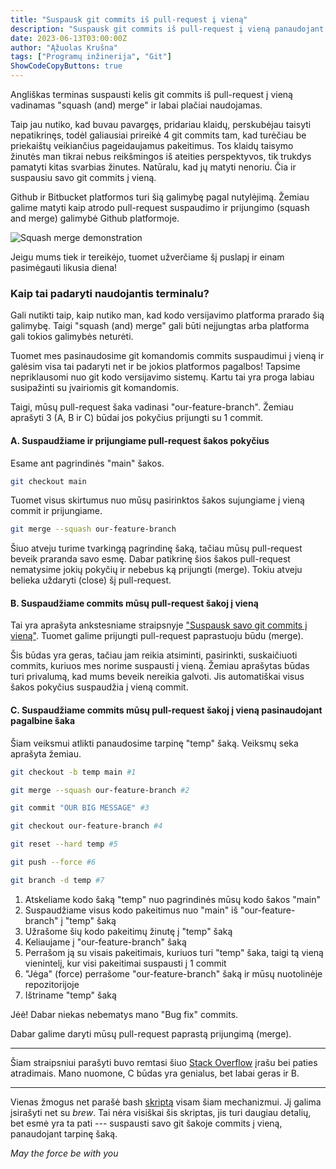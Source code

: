 ```yaml
---
title: "Suspausk git commits iš pull-request į vieną"
description: "Suspausk git commits iš pull-request į vieną panaudojant tarpinę šaką"
date: 2023-06-13T03:00:00Z
author: "Ąžuolas Krušna"
tags: ["Programų inžinerija", "Git"]
ShowCodeCopyButtons: true
---
```


Angliškas terminas suspausti kelis git commits iš pull-request į vieną vadinamas "squash (and) merge" ir labai plačiai naudojamas.

Taip jau nutiko, kad buvau pavargęs, pridariau klaidų, perskubėjau taisyti nepatikrinęs, todėl galiausiai prireikė 4 git commits tam, kad turėčiau be priekaištų veikiančius pageidaujamus pakeitimus. Tos klaidų taisymo žinutės man tikrai nebus reikšmingos iš ateities perspektyvos, tik trukdys pamatyti kitas svarbias žinutes. Natūralu, kad jų matyti nenoriu. Čia ir suspausiu savo git commits į vieną.

Github ir Bitbucket platformos turi šią galimybę pagal nutylėjimą. Žemiau galime matyti kaip atrodo pull-request suspaudimo ir prijungimo (squash and merge) galimybė Github platformoje.

![Squash merge demonstration](../squash_merge_demonstration.png)

Jeigu mums tiek ir tereikėjo, tuomet užverčiame šį puslapį ir einam pasimėgauti likusia diena!

### Kaip tai padaryti naudojantis terminalu?

Gali nutikti taip, kaip nutiko man, kad kodo versijavimo platforma prarado šią galimybę. Taigi "squash (and) merge" gali būti neįjungtas arba platforma gali tokios galimybės neturėti.

Tuomet mes pasinaudosime git komandomis commits suspaudimui į vieną ir galėsim visa tai padaryti net ir be jokios platformos pagalbos! Tapsime nepriklausomi nuo git kodo versijavimo sistemų. Kartu tai yra proga labiau susipažinti su įvairiomis git komandomis.

Taigi, mūsų pull-request šaka vadinasi "our-feature-branch". Žemiau aprašyti 3 (A, B ir C) būdai jos pokyčius prijungti su 1 commit.

#### A. Suspaudžiame ir prijungiame pull-request šakos pokyčius

Esame ant pagrindinės "main" šakos.

```zsh
git checkout main
```

Tuomet visus skirtumus nuo mūsų pasirinktos šakos sujungiame į vieną commit ir prijungiame.

```zsh
git merge --squash our-feature-branch
```

Šiuo atveju turime tvarkingą pagrindinę šaką, tačiau mūsų pull-request beveik praranda savo esmę. Dabar patikrinę šios šakos pull-request nematysime jokių pokyčių ir nebebus ką prijungti (merge). Tokiu atveju belieka uždaryti (close) šį pull-request.

#### B. Suspaudžiame commits mūsų pull-request šakoj į vieną

Tai yra aprašyta ankstesniame straipsnyje ["Suspausk savo git commits į vieną"](https://www.aziogas.lt/suspausk-savo-git-commits-i-viena). Tuomet galime prijungti pull-request paprastuoju būdu (merge).

Šis būdas yra geras, tačiau jam reikia atsiminti, pasirinkti, suskaičiuoti commits, kuriuos mes norime suspausti į vieną. Žemiau aprašytas būdas turi privalumą, kad mums beveik nereikia galvoti. Jis automatiškai visus šakos pokyčius suspaudžia į vieną commit.

#### C. Suspaudžiame commits mūsų pull-request šakoj į vieną pasinaudojant pagalbine šaka

Šiam veiksmui atlikti panaudosime tarpinę "temp" šaką. Veiksmų seka aprašyta žemiau.
```zsh
git checkout -b temp main #1

git merge --squash our-feature-branch #2

git commit "OUR BIG MESSAGE" #3

git checkout our-feature-branch #4

git reset --hard temp #5

git push --force #6

git branch -d temp #7
```

1. Atskeliame kodo šaką "temp" nuo pagrindinės mūsų kodo šakos "main"
2. Suspaudžiame visus kodo pakeitimus nuo "main" iš "our-feature-branch" į "temp" šaką
3. Užrašome šių kodo pakeitimų žinutę į "temp" šaką
4. Keliaujame į "our-feature-branch" šaką
5. Perrašom ją su visais pakeitimais, kuriuos turi "temp" šaka, taigi tą vieną vienintelį, kur visi pakeitimai suspausti į 1 commit
6. "Jėga" (force) perrašome "our-feature-branch" šaką ir mūsų nuotolinėje repozitorijoje
7. Ištriname "temp" šaką

Jėė! Dabar niekas nebematys mano "Bug fix" commits.

Dabar galime daryti mūsų pull-request paprastą prijungimą (merge).

***

Šiam straipsniui parašyti buvo remtasi šiuo [Stack Overflow](https://stackoverflow.com/a/69827502/7714279) įrašu bei paties atradimais. Mano nuomone, C būdas yra genialus, bet labai geras ir B.

***

Vienas žmogus net parašė bash [skriptą](https://github.com/sheerun/git-squash) visam šiam mechanizmui. Jį galima įsirašyti net su _brew_. Tai nėra visiškai šis skriptas, jis turi daugiau detalių, bet esmė yra ta pati --- suspausti savo git šakoje commits į vieną, panaudojant tarpinę šaką.

_May the force be with you_
